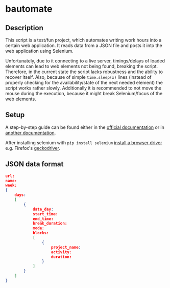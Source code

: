 # bautomate

## Description

This script is a test/fun project, which automates writing work hours into a certain web application. It reads data from a JSON file and posts it into the web application using Selenium.

Unfortunately, due to it connecting to a live server, timings/delays of loaded elements can lead to web elements not being found, breaking the script. Therefore, in the current state the script lacks robustness and the ability to recover itself. Also, because of simple `time.sleep(x)` lines (instead of properly checking for the availability/state of the next needed element) the script works rather slowly. Additionally it is recommended to not move the mouse during the execution, because it might break Selenium/focus of the web elements.

## Setup

A step-by-step guide can be found either in the [official documentation](https://www.selenium.dev/documentation/) or in [another documentation](https://selenium-python.readthedocs.io/index.html).

After installing selenium with `pip install selenium` [install a browser driver](https://www.selenium.dev/documentation/webdriver/getting_started/install_drivers/#tabs-2-1) e.g. Firefox's [geckodriver](https://github.com/mozilla/geckodriver/releases).

## JSON data format

```json
url:
name:
week:
{
    days:
    [
        {
            date_day:
            start_time:
            end_time:
            break_duration:
            mode:
            blocks:
            [
                {
                    project_name:
                    activity:
                    duration:
                }
            ]
        }
    ]
}
```
